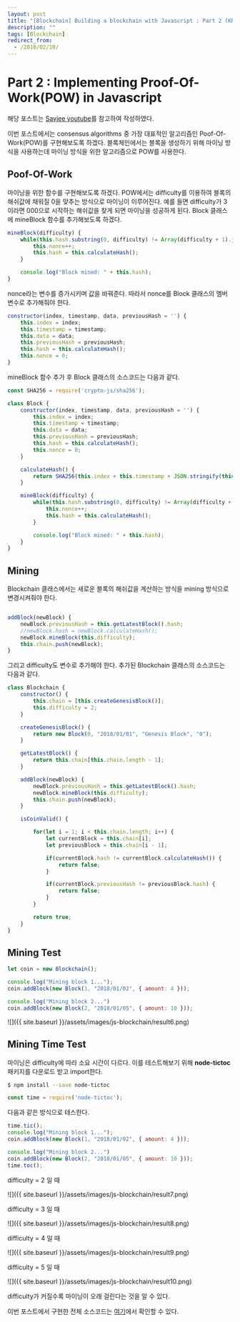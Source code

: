 ```yaml
---
layout: post
title: "[Blockchain] Building a blockchain with Javascript : Part 2 (KR)"
description: ""
tags: [Blockchain]
redirect_from:
  - /2018/02/10/
---
```


# Part 2 : Implementing Proof-Of-Work(POW) in Javascript

  해당 포스트는 [Savjee youtube](https://www.youtube.com/watch?v=HneatE69814&list=PLzvRQMJ9HDiTqZmbtFisdXFxul5k0F-Q4&index=2)를 참고하여 작성하였다.

  이번 포스트에서는 consensus algorithms 중 가장 대표적인 알고리즘인 Poof-Of-Work(POW)를 구현해보도록 하겠다. 블록체인에서는 블록을 생성하기 위해 마이닝 방식을 사용하는데 마이닝 방식을 위한 알고리즘으로 POW를 사용한다.

## Poof-Of-Work

  마이닝을 위한 함수를 구현해보도록 하겠다. POW에서는 difficulty를 이용하여 블록의 해쉬값에 채워질 0을 맞추는 방식으로 마이닝이 이루어진다. 예를 들면 difficulty가 3이라면 000으로 시작하는 해쉬값을 찾게 되면 마이닝을 성공하게 된다. Block 클래스에 mineBlock 함수를 추가해보도록 하겠다.

  ```js
  mineBlock(difficulty) {
      while(this.hash.substring(0, difficulty) != Array(difficulty + 1).join("0")) {
          this.nonce++;
          this.hash = this.calculateHash();
      }

      console.log("Block mined: " + this.hash);
  }
  ```

  nonce라는 변수를 증가시키며 값을 바꿔준다. 따라서 nonce를 Block
  클래스의 멤버변수로 추가해줘야 한다.

  ```js
  constructor(index, timestamp, data, previousHash = '') {
      this.index = index;
      this.timestamp = timestamp;
      this.data = data;
      this.previousHash = previousHash;
      this.hash = this.calculateHash();
      this.nonce = 0;
  }
  ```

  mineBlock 함수 추가 후 Block 클래스의 소스코드는 다음과 같다.

  ```js
  const SHA256 = require('crypto-js/sha256');

  class Block {
      constructor(index, timestamp, data, previousHash = '') {
          this.index = index;
          this.timestamp = timestamp;
          this.data = data;
          this.previousHash = previousHash;
          this.hash = this.calculateHash();
          this.nonce = 0;
      }

      calculateHash() {
          return SHA256(this.index + this.timestamp + JSON.stringify(this.data) + this.previousHash + this.nonce).toString();
      }

      mineBlock(difficulty) {
          while(this.hash.substring(0, difficulty) != Array(difficulty + 1).join("0")) {
              this.nonce++;
              this.hash = this.calculateHash();
          }

          console.log("Block mined: " + this.hash);
      }
  }
  ```

## Mining

  Blockchain 클래스에서는 새로운 블록의 해쉬값을 계산하는 방식을 mining 방식으로 변경시켜줘야 한다.

  ```js

  addBlock(newBlock) {
      newBlock.previousHash = this.getLatestBlock().hash;
      //newBlock.hash = newBlock.calculateHash();
      newBlock.mineBlock(this.difficulty);
      this.chain.push(newBlock);
  }
  ```

  그리고 difficulty도 변수로 추가해야 한다. 추가된 Blockchain 클래스의 소스코드는 다음과 같다.

  ```js
  class Blockchain {
      constructor() {
          this.chain = [this.createGenesisBlock()];
          this.difficulty = 2;
      }

      createGenesisBlock() {
          return new Block(0, "2018/01/01", "Genesis Block", "0");
      }

      getLatestBlock() {
          return this.chain[this.chain.length - 1];
      }

      addBlock(newBlock) {
          newBlock.previousHash = this.getLatestBlock().hash;
          newBlock.mineBlock(this.difficulty);
          this.chain.push(newBlock);
      }

      isCoinValid() {

          for(let i = 1; i < this.chain.length; i++) {
              let currentBlock = this.chain[i];
              let previousBlock = this.chain[i - 1];

              if(currentBlock.hash != currentBlock.calculateHash()) {
                  return false;
              }

              if(currentBlock.previousHash != previousBlock.hash) {
                  return false;
              }
          }

          return true;
      }
  }
  ```

## Mining Test

  ```js
  let coin = new Blockchain();

  console.log("Mining block 1...");
  coin.addBlock(new Block(1, "2018/01/02", { amount: 4 }));

  console.log("Mining block 2...")
  coin.addBlock(new Block(2, "2018/01/05", { amount: 10 }));
  ```

  ![]({{ site.baseurl }}/assets/images/js-blockchain/result6.png)

## Mining Time Test

  마이닝은 difficulty에 따라 소요 시간이 다르다. 이를 테스트해보기 위해 __node-tictoc__ 패키지를 다운로드 받고 import한다.

  ```sh
  $ npm install --save node-tictoc
  ```

  ```js
  const time = require('node-tictoc');
  ```

  다음과 같은 방식으로 테스한다.

  ```js
  time.tic();
  console.log("Mining block 1...");
  coin.addBlock(new Block(1, "2018/01/02", { amount: 4 }));

  console.log("Mining block 2...")
  coin.addBlock(new Block(2, "2018/01/05", { amount: 10 }));
  time.toc();
  ```

  difficulty = 2 일 때

  ![]({{ site.baseurl }}/assets/images/js-blockchain/result7.png)

  difficulty = 3 일 때

  ![]({{ site.baseurl }}/assets/images/js-blockchain/result8.png)

  difficulty = 4 일 때

  ![]({{ site.baseurl }}/assets/images/js-blockchain/result9.png)

  difficulty = 5 일 때

  ![]({{ site.baseurl }}/assets/images/js-blockchain/result10.png)

  difficulty가 커질수록 마이닝이 오래 걸린다는 것을 알 수 있다.

  이번 포스트에서 구현한 전체 소스코드는 [여기](https://github.com/qpakzk/JS-Blockchain/blob/master/part3/main.js)에서 확인할 수 있다.
